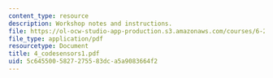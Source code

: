 ```yaml
---
content_type: resource
description: Workshop notes and instructions.
file: https://ol-ocw-studio-app-production.s3.amazonaws.com/courses/6-270-autonomous-robot-design-competition-january-iap-2005/5c6455005827275583dca5a9083664f2_4_codesensors1.pdf
file_type: application/pdf
resourcetype: Document
title: 4_codesensors1.pdf
uid: 5c645500-5827-2755-83dc-a5a9083664f2
---
```

